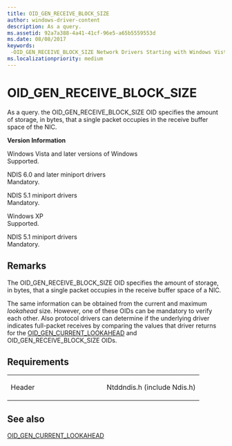 ```yaml
---
title: OID_GEN_RECEIVE_BLOCK_SIZE
author: windows-driver-content
description: As a query.
ms.assetid: 92a7a388-4a41-41cf-96e5-a65b5559553d
ms.date: 08/08/2017
keywords: 
 -OID_GEN_RECEIVE_BLOCK_SIZE Network Drivers Starting with Windows Vista
ms.localizationpriority: medium
---
```


# OID\_GEN\_RECEIVE\_BLOCK\_SIZE


As a query. the OID\_GEN\_RECEIVE\_BLOCK\_SIZE OID specifies the amount of storage, in bytes, that a single packet occupies in the receive buffer space of the NIC.

**Version Information**

<a href="" id="windows-vista-and-later-versions-of-windows"></a>Windows Vista and later versions of Windows  
Supported.

<a href="" id="ndis-6-0-and-later-miniport-drivers"></a>NDIS 6.0 and later miniport drivers  
Mandatory.

<a href="" id="ndis-5-1-miniport-drivers"></a>NDIS 5.1 miniport drivers  
Mandatory.

<a href="" id="windows-xp"></a>Windows XP  
Supported.

<a href="" id="ndis-5-1-miniport-drivers"></a>NDIS 5.1 miniport drivers  
Mandatory.

Remarks
-------

The OID\_GEN\_RECEIVE\_BLOCK\_SIZE OID specifies the amount of storage, in bytes, that a single packet occupies in the receive buffer space of a NIC.

The same information can be obtained from the current and maximum *lookahead* size. However, one of these OIDs can be mandatory to verify each other. Also protocol drivers can determine if the underlying driver indicates full-packet receives by comparing the values that driver returns for the [OID\_GEN\_CURRENT\_LOOKAHEAD](oid-gen-current-lookahead.md) and OID\_GEN\_RECEIVE\_BLOCK\_SIZE OIDs.

Requirements
------------

<table>
<colgroup>
<col width="50%" />
<col width="50%" />
</colgroup>
<tbody>
<tr class="odd">
<td><p>Header</p></td>
<td>Ntddndis.h (include Ndis.h)</td>
</tr>
</tbody>
</table>

## See also


[OID\_GEN\_CURRENT\_LOOKAHEAD](oid-gen-current-lookahead.md)

 

 




